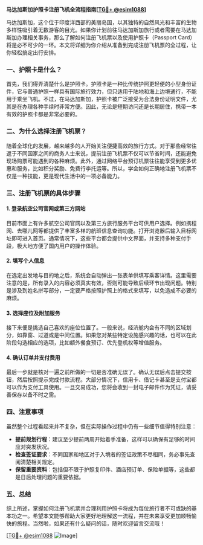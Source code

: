 **马达加斯加护照卡注册飞机全流程指南[[TG💪+ @esim1088](https://t.me/s/esim1088)]**

马达加斯加，这个位于印度洋西部的美丽岛国，以其独特的自然风光和丰富的生物多样性吸引着无数游客的目光。如果你计划前往马达加斯加旅行或者需要在马达加斯加办理相关事务，那么了解如何注册飞机票以及使用护照卡（Passport Card）将是必不可少的一环。本文将详细为你介绍从准备到完成注册飞机票的全过程，让你轻松搞定出行安排。

### 一、护照卡是什么？

首先，我们得弄清楚什么是护照卡。护照卡是一种比传统护照更轻便的小型身份证件，它与普通护照一样具有国际旅行效力，但只适用于陆地和海上边境通行，不能用于乘坐飞机。不过，在马达加斯加，护照卡被广泛接受为合法身份证明文件，尤其是在办理各种手续时非常方便。因此，无论是短期访问还是长期居住，携带一本有效的护照卡都是非常必要的。

### 二、为什么选择注册飞机票？

随着全球化的发展，越来越多的人开始关注便捷高效的旅行方式。对于那些经常往返于不同国家之间的商务人士来说，提前注册飞机票不仅可以节省时间，还能避免现场购票可能遇到的各种麻烦。此外，通过网络平台预订机票往往能享受到更多优惠和服务，比如积分奖励、免费行李托运等。所以，学会如何正确地注册飞机票不仅是一种技能，更是现代生活中的一项必备能力。

### 三、注册飞机票的具体步骤

#### 1. 登录航空公司官网或第三方网站
目前市面上有许多航空公司官网以及第三方旅行服务平台可供用户选择。例如携程网、去哪儿网等都提供了丰富多样的航班信息查询功能。打开浏览器后输入目标网址即可进入首页。通常情况下，这些平台都会提供中文界面，并支持多种支付手段，极大地方便了国内用户的操作体验。

#### 2. 填写个人信息
在选定出发地与目的地之后，系统会自动弹出一张表单供填写乘客详情。这里需要注意的是，所有录入的内容必须真实有效，否则可能导致后续环节出现问题。特别是涉及到姓名拼写部分，一定要严格按照护照上的格式来填写，以免造成不必要的麻烦。

#### 3. 选择座位及附加服务
接下来便是挑选自己喜欢的座位位置了。一般来说，经济舱内会有不同的区域划分，如靠窗、过道或是中间位置。如果您对某些特定设施感兴趣的话，也可以在此阶段勾选相应的选项，比如额外餐食预订、优先登机权等增值服务。

#### 4. 确认订单并支付费用
最后一步就是核对一遍之前所做的一切是否准确无误了。确认无误后点击提交按钮，然后按照提示完成付款流程。大部分情况下，信用卡、借记卡甚至是支付宝都可以作为支付工具使用。一旦交易成功，您将会收到一封电子邮件作为凭证，请妥善保存以备不时之需。

### 四、注意事项

虽然整个过程看起来并不复杂，但在实际操作过程中仍有一些细节值得特别注意：

- **提前规划行程**：建议至少提前两周开始着手准备，这样可以确保有足够的时间应对突发状况。
- **检查签证要求**：不同国家和地区对于入境者的签证政策不尽相同，务必事先查阅清楚相关规定。
- **保留重要资料**：包括但不限于护照复印件、酒店预订单、保险单据等，这些都是日后处理问题的重要依据。

### 五、总结

综上所述，掌握如何注册飞机票并合理利用护照卡将成为每位旅行者不可或缺的基本功之一。希望本文能够帮助大家更好地理解这一流程，并在未来享受更加顺畅愉快的旅程。当然啦，如果还有什么疑问的话，随时欢迎留言交流哦！

[[TG💪+ @esim1088](https://t.me/s/esim1088) ![Image](https://i.postimg.cc/4NQfJmqS/Snipaste-2025-05-13-00-14-12.png)]
